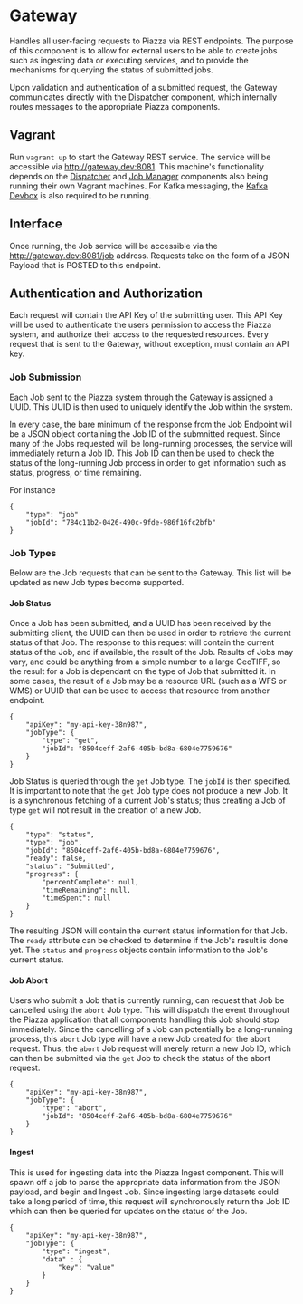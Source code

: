 # Gateway

Handles all user-facing requests to Piazza via REST endpoints. The purpose of this component is to allow for external users to be able to create jobs such as ingesting data or executing services, and to provide the mechanisms for querying the status of submitted jobs. 

Upon validation and authentication of a submitted request, the Gateway communicates directly with the [Dispatcher](https://github.com/venicegeo/pz-dispatcher) component, which internally routes messages to the appropriate Piazza components. 

## Vagrant

Run ``vagrant up`` to start the Gateway REST service. The service will be accessible via http://gateway.dev:8081. This machine's functionality depends on the [Dispatcher](https://github.com/venicegeo/pz-dispatcher) and [Job Manager](https://github.com/venicegeo/pz-jobmanager) components also being running their own Vagrant machines. For Kafka messaging, the [Kafka Devbox](https://github.com/venicegeo/kafka-devbox) is also required to be running. 

## Interface

Once running, the Job service will be accessible via the http://gateway.dev:8081/job address. Requests take on the form of a JSON Payload that is POSTED to this endpoint.

## Authentication and Authorization

Each request will contain the API Key of the submitting user. This API Key will be used to authenticate the users permission to access the Piazza system, and authorize their access to the requested resources. Every request that is sent to the Gateway, without exception, must contain an API key. 

### Job Submission

Each Job sent to the Piazza system through the Gateway is assigned a UUID. This UUID is then used to uniquely identify the Job within the system.

In every case, the bare minimum of the response from the Job Endpoint will be a JSON object containing the Job ID of the submnitted request. Since many of the Jobs requested will be long-running processes, the service will immediately return a Job ID. This Job ID can then be used to check the status of the long-running Job process in order to get information such as status, progress, or time remaining. 

For instance 

```
{
	"type": "job"
	"jobId": "784c11b2-0426-490c-9fde-986f16fc2bfb"
}
```

### Job Types

Below are the Job requests that can be sent to the Gateway. This list will be updated as new Job types become supported. 

#### Job Status

Once a Job has been submitted, and a UUID has been received by the submitting client, the UUID can then be used in order to retrieve the current status of that Job. The response to this request will contain the current status of the Job, and if available, the result of the Job. Results of Jobs may vary, and could be anything from a simple number to a large GeoTIFF, so the result for a Job is dependant on the type of Job that submitted it. In some cases, the result of a Job may be a resource URL (such as a WFS or WMS) or UUID that can be used to access that resource from another endpoint.

```
{
	"apiKey": "my-api-key-38n987",
	"jobType": {
		"type": "get",
		"jobId": "8504ceff-2af6-405b-bd8a-6804e7759676"
	}
}
```

Job Status is queried through the ``get`` Job type. The ``jobId`` is then specified. It is important to note that the ``get`` Job type does not produce a new Job. It is a synchronous fetching of a current Job's status; thus creating a Job of type ``get`` will not result in the creation of a new Job.

```
{
	"type": "status",
	"type": "job",
	"jobId": "8504ceff-2af6-405b-bd8a-6804e7759676",
	"ready": false,
	"status": "Submitted",
	"progress": {
		"percentComplete": null,
		"timeRemaining": null,
		"timeSpent": null
	}
}
```

The resulting JSON will contain the current status information for that Job. The ``ready`` attribute can be checked to determine if the Job's result is done yet. The ``status`` and ``progress`` objects contain information to the Job's current status. 


#### Job Abort

Users who submit a Job that is currently running, can request that Job be cancelled using the ``abort`` Job type. This will dispatch the event throughout the Piazza application that all components handling this Job should stop immediately. Since the cancelling of a Job can potentially be a long-running process, this ``abort`` Job type will have a new Job created for the abort request. Thus, the ``abort`` Job request will merely return a new Job ID, which can then be submitted via the ``get`` Job to check the status of the abort request.

```
{
	"apiKey": "my-api-key-38n987",
	"jobType": {
		"type": "abort",
		"jobId": "8504ceff-2af6-405b-bd8a-6804e7759676"
	}
}
```

#### Ingest

This is used for ingesting data into the Piazza Ingest component. This will spawn off a job to parse the appropriate data information from the JSON payload, and begin and Ingest Job. Since ingesting large datasets could take a long period of time, this request will synchronously return the Job ID which can then be queried for updates on the status of the Job. 

```
{
	"apiKey": "my-api-key-38n987",
	"jobType": {
		"type": "ingest",
		"data" : {
			"key": "value"
		}
	}
}
```
